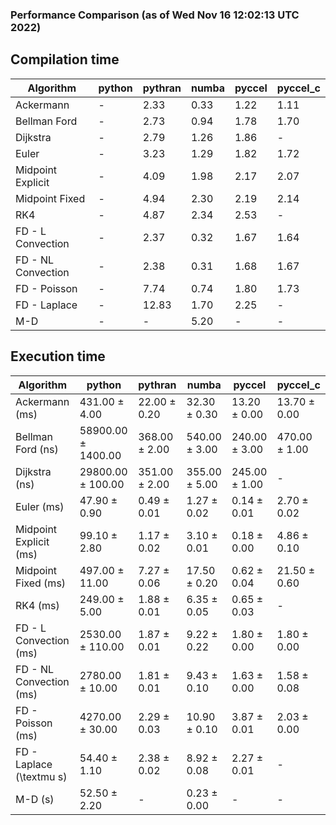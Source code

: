 ### Performance Comparison (as of Wed Nov 16 12:02:13 UTC 2022)
## Compilation time
Algorithm                 | python                    | pythran                   | numba                     | pyccel                    | pyccel_c                 
------------------------- | ------------------------- | ------------------------- | ------------------------- | ------------------------- | -------------------------
Ackermann                 | -                         | 2.33                      | 0.33                      | 1.22                      | 1.11                     
Bellman Ford              | -                         | 2.73                      | 0.94                      | 1.78                      | 1.70                     
Dijkstra                  | -                         | 2.79                      | 1.26                      | 1.86                      | -                        
Euler                     | -                         | 3.23                      | 1.29                      | 1.82                      | 1.72                     
Midpoint Explicit         | -                         | 4.09                      | 1.98                      | 2.17                      | 2.07                     
Midpoint Fixed            | -                         | 4.94                      | 2.30                      | 2.19                      | 2.14                     
RK4                       | -                         | 4.87                      | 2.34                      | 2.53                      | -                        
FD - L Convection         | -                         | 2.37                      | 0.32                      | 1.67                      | 1.64                     
FD - NL Convection        | -                         | 2.38                      | 0.31                      | 1.68                      | 1.67                     
FD - Poisson              | -                         | 7.74                      | 0.74                      | 1.80                      | 1.73                     
FD - Laplace              | -                         | 12.83                     | 1.70                      | 2.25                      | -                        
M-D                       | -                         | -                         | 5.20                      | -                         | -                        

## Execution time
Algorithm                 | python                    | pythran                   | numba                     | pyccel                    | pyccel_c                 
------------------------- | ------------------------- | ------------------------- | ------------------------- | ------------------------- | -------------------------
Ackermann (ms)            | 431.00 $\pm$ 4.00         | 22.00 $\pm$ 0.20          | 32.30 $\pm$ 0.30          | 13.20 $\pm$ 0.00          | 13.70 $\pm$ 0.00         
Bellman Ford (ns)         | 58900.00 $\pm$ 1400.00    | 368.00 $\pm$ 2.00         | 540.00 $\pm$ 3.00         | 240.00 $\pm$ 3.00         | 470.00 $\pm$ 1.00        
Dijkstra (ns)             | 29800.00 $\pm$ 100.00     | 351.00 $\pm$ 2.00         | 355.00 $\pm$ 5.00         | 245.00 $\pm$ 1.00         | -                        
Euler (ms)                | 47.90 $\pm$ 0.90          | 0.49 $\pm$ 0.01           | 1.27 $\pm$ 0.02           | 0.14 $\pm$ 0.01           | 2.70 $\pm$ 0.02          
Midpoint Explicit (ms)    | 99.10 $\pm$ 2.80          | 1.17 $\pm$ 0.02           | 3.10 $\pm$ 0.01           | 0.18 $\pm$ 0.00           | 4.86 $\pm$ 0.10          
Midpoint Fixed (ms)       | 497.00 $\pm$ 11.00        | 7.27 $\pm$ 0.06           | 17.50 $\pm$ 0.20          | 0.62 $\pm$ 0.04           | 21.50 $\pm$ 0.60         
RK4 (ms)                  | 249.00 $\pm$ 5.00         | 1.88 $\pm$ 0.01           | 6.35 $\pm$ 0.05           | 0.65 $\pm$ 0.03           | -                        
FD - L Convection (ms)    | 2530.00 $\pm$ 110.00      | 1.87 $\pm$ 0.01           | 9.22 $\pm$ 0.22           | 1.80 $\pm$ 0.00           | 1.80 $\pm$ 0.00          
FD - NL Convection (ms)   | 2780.00 $\pm$ 10.00       | 1.81 $\pm$ 0.01           | 9.43 $\pm$ 0.10           | 1.63 $\pm$ 0.00           | 1.58 $\pm$ 0.08          
FD - Poisson (ms)         | 4270.00 $\pm$ 30.00       | 2.29 $\pm$ 0.03           | 10.90 $\pm$ 0.10          | 3.87 $\pm$ 0.01           | 2.03 $\pm$ 0.00          
FD - Laplace (\textmu s)  | 54.40 $\pm$ 1.10          | 2.38 $\pm$ 0.02           | 8.92 $\pm$ 0.08           | 2.27 $\pm$ 0.01           | -                        
M-D (s)                   | 52.50 $\pm$ 2.20          | -                         | 0.23 $\pm$ 0.00           | -                         | -                        
